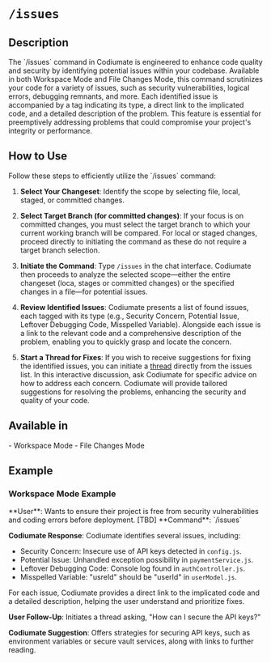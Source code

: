 # `/issues`

<h2>Description</h2>
The `/issues` command in Codiumate is engineered to enhance code quality and security by identifying potential issues within your codebase. Available in both Workspace Mode and File Changes Mode, this command scrutinizes your code for a variety of issues, such as security vulnerabilities, logical errors, debugging remnants, and more. Each identified issue is accompanied by a tag indicating its type, a direct link to the implicated code, and a detailed description of the problem. This feature is essential for preemptively addressing problems that could compromise your project's integrity or performance.

<h2>How to Use</h2>
Follow these steps to efficiently utilize the `/issues` command:

1. **Select Your Changeset**: Identify the scope by selecting file, local, staged, or committed changes. 

2. **Select Target Branch (for committed changes)**: If your focus is on committed changes, you must select the target branch to which your current working branch will be compared. For local or staged changes, proceed directly to initiating the command as these do not require a target branch selection.

2. **Initiate the Command**: Type `/issues` in the chat interface. Codiumate then proceeds to analyze the selected scope—either the entire changeset (loca, stages or committed changes) or the specified changes in a file—for potential issues.

3. **Review Identified Issues**: Codiumate presents a list of found issues, each tagged with its type (e.g., Security Concern, Potential Issue, Leftover Debugging Code, Misspelled Variable). Alongside each issue is a link to the relevant code and a comprehensive description of the problem, enabling you to quickly grasp and locate the concern.

4. **Start a Thread for Fixes**: If you wish to receive suggestions for fixing the identified issues, you can initiate a [thread](../threads.md) directly from the issues list. In this interactive discussion, ask Codiumate for specific advice on how to address each concern. Codiumate will provide tailored suggestions for resolving the problems, enhancing the security and quality of your code.

<h2>Available in</h2>
- Workspace Mode
- File Changes Mode

<h2>Example</h2>

<h3>Workspace Mode Example</h3>
**User**: Wants to ensure their project is free from security vulnerabilities and coding errors before deployment.
[TBD]
**Command**: `/issues`

**Codiumate Response**: Codiumate identifies several issues, including:

- Security Concern: Insecure use of API keys detected in `config.js`.
- Potential Issue: Unhandled exception possibility in `paymentService.js`.
- Leftover Debugging Code: Console log found in `authController.js`.
- Misspelled Variable: "usreId" should be "userId" in `userModel.js`.

For each issue, Codiumate provides a direct link to the implicated code and a detailed description, helping the user understand and prioritize fixes.

**User Follow-Up**: Initiates a thread asking, "How can I secure the API keys?"

**Codiumate Suggestion**: Offers strategies for securing API keys, such as environment variables or secure vault services, along with links to further reading.